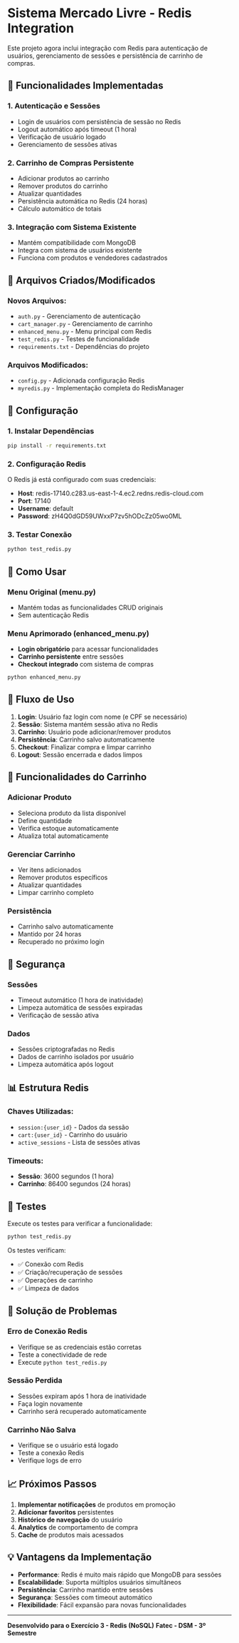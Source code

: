 # Sistema Mercado Livre - Redis Integration

Este projeto agora inclui integração com Redis para autenticação de usuários, gerenciamento de sessões e persistência de carrinho de compras.

## 🚀 Funcionalidades Implementadas

### 1. **Autenticação e Sessões**
- Login de usuários com persistência de sessão no Redis
- Logout automático após timeout (1 hora)
- Verificação de usuário logado
- Gerenciamento de sessões ativas

### 2. **Carrinho de Compras Persistente**
- Adicionar produtos ao carrinho
- Remover produtos do carrinho
- Atualizar quantidades
- Persistência automática no Redis (24 horas)
- Cálculo automático de totais

### 3. **Integração com Sistema Existente**
- Mantém compatibilidade com MongoDB
- Integra com sistema de usuários existente
- Funciona com produtos e vendedores cadastrados

## 📁 Arquivos Criados/Modificados

### Novos Arquivos:
- `auth.py` - Gerenciamento de autenticação
- `cart_manager.py` - Gerenciamento de carrinho
- `enhanced_menu.py` - Menu principal com Redis
- `test_redis.py` - Testes de funcionalidade
- `requirements.txt` - Dependências do projeto

### Arquivos Modificados:
- `config.py` - Adicionada configuração Redis
- `myredis.py` - Implementação completa do RedisManager

## 🔧 Configuração

### 1. Instalar Dependências
```bash
pip install -r requirements.txt
```

### 2. Configuração Redis
O Redis já está configurado com suas credenciais:
- **Host**: redis-17140.c283.us-east-1-4.ec2.redns.redis-cloud.com
- **Port**: 17140
- **Username**: default
- **Password**: zH4Q0dGD59UWxxP7zv5hODcZz05wo0ML

### 3. Testar Conexão
```bash
python test_redis.py
```

## 🎯 Como Usar

### Menu Original (menu.py)
- Mantém todas as funcionalidades CRUD originais
- Sem autenticação Redis

### Menu Aprimorado (enhanced_menu.py)
- **Login obrigatório** para acessar funcionalidades
- **Carrinho persistente** entre sessões
- **Checkout integrado** com sistema de compras

```bash
python enhanced_menu.py
```

## 🔄 Fluxo de Uso

1. **Login**: Usuário faz login com nome (e CPF se necessário)
2. **Sessão**: Sistema mantém sessão ativa no Redis
3. **Carrinho**: Usuário pode adicionar/remover produtos
4. **Persistência**: Carrinho salvo automaticamente
5. **Checkout**: Finalizar compra e limpar carrinho
6. **Logout**: Sessão encerrada e dados limpos

## 🛒 Funcionalidades do Carrinho

### Adicionar Produto
- Seleciona produto da lista disponível
- Define quantidade
- Verifica estoque automaticamente
- Atualiza total automaticamente

### Gerenciar Carrinho
- Ver itens adicionados
- Remover produtos específicos
- Atualizar quantidades
- Limpar carrinho completo

### Persistência
- Carrinho salvo automaticamente
- Mantido por 24 horas
- Recuperado no próximo login

## 🔐 Segurança

### Sessões
- Timeout automático (1 hora de inatividade)
- Limpeza automática de sessões expiradas
- Verificação de sessão ativa

### Dados
- Sessões criptografadas no Redis
- Dados de carrinho isolados por usuário
- Limpeza automática após logout

## 📊 Estrutura Redis

### Chaves Utilizadas:
- `session:{user_id}` - Dados da sessão
- `cart:{user_id}` - Carrinho do usuário
- `active_sessions` - Lista de sessões ativas

### Timeouts:
- **Sessão**: 3600 segundos (1 hora)
- **Carrinho**: 86400 segundos (24 horas)

## 🧪 Testes

Execute os testes para verificar a funcionalidade:

```bash
python test_redis.py
```

Os testes verificam:
- ✅ Conexão com Redis
- ✅ Criação/recuperação de sessões
- ✅ Operações de carrinho
- ✅ Limpeza de dados

## 🚨 Solução de Problemas

### Erro de Conexão Redis
- Verifique se as credenciais estão corretas
- Teste a conectividade de rede
- Execute `python test_redis.py`

### Sessão Perdida
- Sessões expiram após 1 hora de inatividade
- Faça login novamente
- Carrinho será recuperado automaticamente

### Carrinho Não Salva
- Verifique se o usuário está logado
- Teste a conexão Redis
- Verifique logs de erro

## 📈 Próximos Passos

1. **Implementar notificações** de produtos em promoção
2. **Adicionar favoritos** persistentes
3. **Histórico de navegação** do usuário
4. **Analytics** de comportamento de compra
5. **Cache** de produtos mais acessados

## 💡 Vantagens da Implementação

- **Performance**: Redis é muito mais rápido que MongoDB para sessões
- **Escalabilidade**: Suporta múltiplos usuários simultâneos
- **Persistência**: Carrinho mantido entre sessões
- **Segurança**: Sessões com timeout automático
- **Flexibilidade**: Fácil expansão para novas funcionalidades

---

**Desenvolvido para o Exercício 3 - Redis (NoSQL)**
**Fatec - DSM - 3º Semestre**
